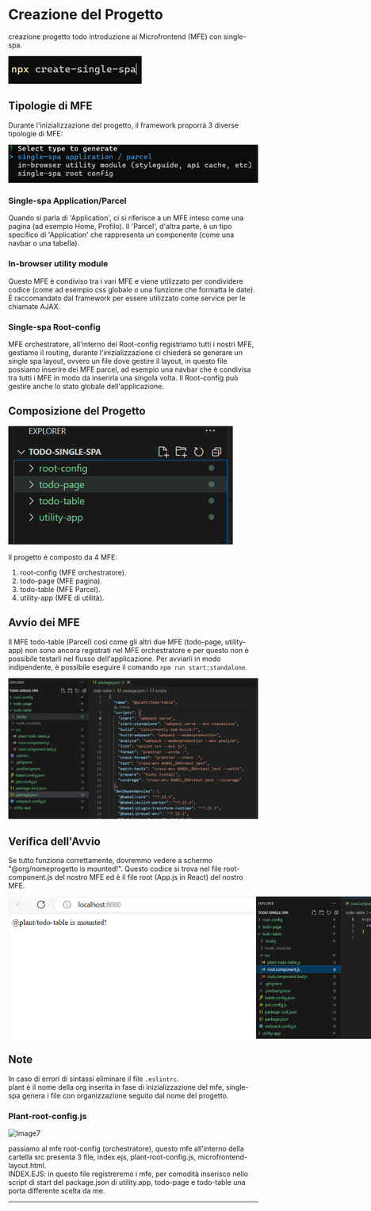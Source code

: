 # Creazione del Progetto

creazione progetto todo introduzione ai Microfrontend (MFE) con single-spa.

![Image1](./img/img1.png)

## Tipologie di MFE

Durante l'inizializzazione del progetto, il framework proporrà 3 diverse tipologie di MFE:

![Image2](./img/img2.png)

### Single-spa Application/Parcel

Quando si parla di 'Application', ci si riferisce a un MFE inteso come una pagina (ad esempio Home, Profilo). Il 'Parcel', d'altra parte, è un tipo specifico di 'Application' che rappresenta un componente (come una navbar o una tabella).

### In-browser utility module

Questo MFE è condiviso tra i vari MFE e viene utilizzato per condividere codice (come ad esempio css globale o una funzione che formatta le date). È raccomandato dal framework per essere utilizzato come service per le chiamate AJAX.

### Single-spa Root-config

MFE orchestratore, all'interno del Root-config registriamo tutti i nostri MFE, gestiamo il routing, durante l'inizializzazione ci chiederà se generare un single spa layout, ovvero un file dove gestire il layout, in questo file possiamo inserire dei MFE parcel, ad esempio una navbar che è condivisa tra tutti i MFE in modo da inserirla una singola volta. Il Root-config può gestire anche lo stato globale dell'applicazione.

## Composizione del Progetto

![Image3](./img/img3.png)

Il progetto è composto da 4 MFE:
1. root-config (MFE orchestratore).
2. todo-page (MFE pagina).
3. todo-table (MFE Parcel).
4. utility-app (MFE di utilità).

## Avvio dei MFE

Il MFE todo-table (Parcel) così come gli altri due MFE (todo-page, utility-app) non sono ancora registrati nel MFE orchestratore e per questo non è possibile testarli nel flusso dell'applicazione. Per avviarli in modo indipendente, è possibile eseguire il comando `npm run start:standalone`.

<img src="./img/img4.png" alt="Description of the image" style="width: 750px;">

## Verifica dell'Avvio

Se tutto funziona correttamente, dovremmo vedere a schermo "@org/nomeprogetto is mounted!". Questo codice si trova nel file root-component.js del nostro MFE ed è il file root (App.js in React) del nostro MFE.

<div style="display: flex">
    <img src="./img/img5.png" alt="Description of image 1" style="width: 500px; height: auto;">
    <img src="./img/img6.png" alt="Description of image 2" style="width: 500px; height: auto;">
</div>

## Note

In caso di errori di sintassi eliminare il file `.eslintrc`. <br>
plant è il nome della org inserita in fase di inizializzazione del mfe, single-spa genera i file con organizzazione seguito dal nome del progetto.

### Plant-root-config.js

![Image7](")

passiamo al mfe root-config (orchestratore), questo mfe all'interno della cartella src presenta 3 file, index.ejs, plant-root-config.js, microfrontend-layout.html. <br>
INDEX.EJS: in questo file registreremo i mfe, per comodità inserisco nello script di start del package.json di utility.app, todo-page e todo-table una porta differente scelta da me.

---
